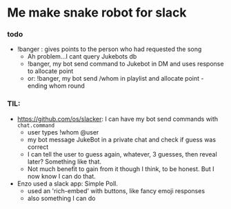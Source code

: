 # Me make snake robot for slack

### todo
- !banger : gives points to the person who had requested the song
	- Ah problem...I cant query Jukebots db
	- !banger, my bot send command to Jukebot in DM and uses response to allocate point
	- or: !banger, my bot send /whom in playlist and allocate point - ending whom round

### TIL:
 - https://github.com/os/slacker: I can have my bot send commands with `chat.command`
    - user types !whom @user
    - my bot message JukeBot in a private chat and check if guess was correct
    - I can tell the user to guess again, whatever, 3 guesses, then reveal later? Something like that.
    - Not much benefit to gain from it though I think, to be honest. But I now know I can do that.
- Enzo used a slack app: Simple Poll.
    - used an 'rich-embed' with buttons, like fancy emoji responses
    - also something I can do
